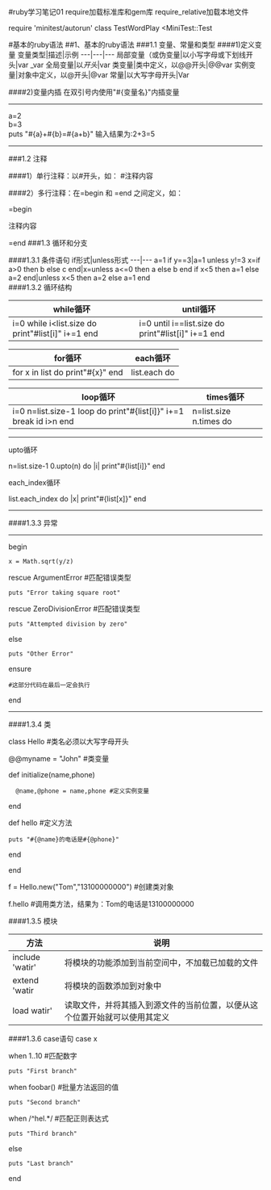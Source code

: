 #ruby学习笔记01
require加载标准库和gem库
require_relative加载本地文件

require 'minitest/autorun'
class TestWordPlay <MiniTest::Test

#基本的ruby语法
##1、基本的ruby语法
###1.1 变量、常量和类型
####1)定义变量
变量类型|描述|示例
---|---|---
局部变量（或伪变量|以小写字母或下划线开头|var _var
全局变量|以$开头|$var
类变量|类中定义，以@@开头|@@var
实例变量|对象中定义，以@开头|@var
常量|以大写字母开头|Var

####2)变量内插
在双引号内使用"#{变量名}"内插变量  
*****
a=2  
b=3  
puts "#{a}+#{b}=#{a+b}" 输入结果为:2+3=5  
*****
###1.2      注释

####1）单行注释：以#开头，如： #注释内容

####2）多行注释：在=begin 和 =end 之间定义，如：

=begin

注释内容

=end
###1.3    循环和分支

####1.3.1        条件语句
if形式|unless形式
---|---
a=1 if y==3|a=1 unless y!=3
x=if a>0 then b else c end|x=unless a<=0 then a else b end
if x<5 then  a=1  else  a=2  end|unless x<5 then a=2 else a=1 end  
####1.3.2 循环结构

while循环|until循环
---|---
i=0 while i<list.size do print"#list[i]" i+=1 end|i=0 until i==list.size do print"#list[i]" i+=1 end

for循环|each循环
---|---
for x in list do print"#{x}" end|list.each do |x| print"#{x}" end

loop循环|times循环
---|---
i=0 n=list.size-1 loop do print"#{list[i]}" i+=1 break id i>n end|n=list.size n.times do |i| print"#{list[i]}" end
****
upto循环

n=list.size-1 0.upto(n) do |i| print"#{list[i]}" end

each_index循环

list.each_index do |x| print"#{list[x]}" end
****

####1.3.3 异常

****
begin

    x = Math.sqrt(y/z)       

rescue ArgumentError       #匹配错误类型

    puts "Error taking square root"

rescue ZeroDivisionError     #匹配错误类型

    puts "Attempted division by zero"

else

    puts "Other Error"

ensure

    #这部分代码在最后一定会执行

end
****

####1.3.4  类

class Hello #类名必须以大写字母开头

 @@myname = "John"   #类变量

 

 def initialize(name,phone)

      @name,@phone = name,phone #定义实例变量

 end

 

 def hello #定义方法

    puts "#{@name}的电话是#{@phone}" 

 end

end

 

f = Hello.new("Tom","13100000000") #创建类对象

f.hello #调用类方法，结果为：Tom的电话是13100000000

####1.3.5 模块

方法|说明
---|---
include 'watir'|将模块的功能添加到当前空间中，不加载已加载的文件
extend 'watir|将模块的函数添加到对象中
load watir'|读取文件，并将其插入到源文件的当前位置，以便从这个位置开始就可以使用其定义

####1.3.6 case语句
case x

 when 1..10              #匹配数字

    puts "First branch"

 when foobar()           #批量方法返回的值

    puts "Second branch"

 when /^hel.*/           #匹配正则表达式

    puts "Third branch"

 else  

    puts "Last branch"

end

















